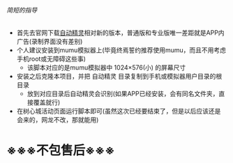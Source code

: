 ###### 简短的指导
- 首先去官网下载[自动精灵](http://zdjl.org/)相对新的版本，普通版和专业版唯一差距就是APP内广告(录制界面没有差别)
- 个人建议安装到mumu模拟器上(毕竟终焉誓约推荐使用mumu，而且不用考虑手机root或无障碍这些事)  
  - 该脚本对应的是mumu模拟器中 1024×576(小) 的屏幕尺寸
- 安装之后克隆本项目，并把 自动精灵 目录复制到手机或模拟器用户目录的根目录
  - 放到对应目录后自动精灵会识别(如果APP已经安装，会有同名文件夹，直接覆盖就行)
- 在树心城活动页面运行脚本即可(虽然这次已经要结束了，但是以后应该还是会来的，网龙不改，那就能用)

# ※※※不包售后※※※
